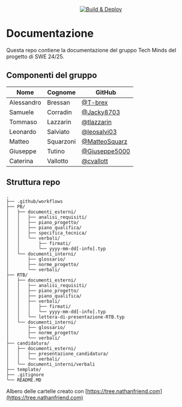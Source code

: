<div align="center">

[![Build & Deploy](https://github.com/techminds-unipd/docs/actions/workflows/build_deploy.yml/badge.svg)](https://github.com/techminds-unipd/docs/actions/workflows/build_deploy.yml)

</div>

# Documentazione
Questa repo contiene la documentazione del gruppo Tech Minds del progetto di SWE 24/25.
## Componenti del gruppo
| Nome       | Cognome   | GitHub                                           |
|------------|-----------|--------------------------------------------------|
| Alessandro | Bressan   | [@T-brex](https://github.com/T-Brex)             |
| Samuele    | Corradin  | [@Jacky8703](https://github.com/Jacky8703)       |
| Tommaso    | Lazzarin  | [@tlazzarin](https://github.com/tlazzarin)       |
| Leonardo   | Salviato  | [@leosalvi03](https://github.com/leosalvi03)     |
| Matteo     | Squarzoni | [@MatteoSquarz](https://github.com/MatteoSquarz) |
| Giuseppe   | Tutino    | [@Giuseppe5000](https://github.com/Giuseppe5000) |
| Caterina   | Vallotto  | [@cvallott](https://github.com/cvallott)          |


## Struttura repo
```
.
├── .github/workflows
├── PB/
│   ├── documenti_esterni/
│   │   ├── analisi_requisiti/
│   │   ├── piano_progetto/
│   │   ├── piano_qualifica/
│   │   ├── specifica_tecnica/
│   │   └── verbali/
│   │       ├── firmati/
│   │       └── yyyy-mm-dd[-info].typ
│   └── documenti_interni/
│       ├── glossario/
│       ├── norme_progetto/
│       └── verbali/
├── RTB/
│   ├── documenti_esterni/
│   │   ├── analisi_requisiti/
│   │   ├── piano_progetto/
│   │   ├── piano_qualifica/
│   │   ├── verbali/
│   │   │   ├── firmati/
│   │   │   └── yyyy-mm-dd[-info].typ
│   │   └── lettera-di-presentazione-RTB.typ
│   └── documenti_interni/
│       ├── glossario/
│       ├── norme_progetto/
│       └── verbali/
├── candidatura/
│   ├── documenti_esterni/
│   │   ├── presentazione_candidatura/
│   │   └── verbali/
│   └── documenti_interni/verbali
├── template/
├── .gitignore
└── README.MD
```
Albero delle cartelle creato con [https://tree.nathanfriend.com](https://tree.nathanfriend.com)
